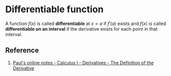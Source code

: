 # Differentiable function

A function $f(x)$ is called **differentiable** at $x = a$ if $f'(a)$ exists and $f(x)$ is called **differentiable on an interval** if the derivative exists for each point in that interval.

## Reference

1. [Paul's online notes - Calculus I - Derivatives - The Definition of the Derivative](https://tutorial.math.lamar.edu/Classes/CalcI/DefnOfDerivative.aspx)